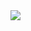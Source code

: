 
<a href="https://inblog.ai/dashboard/programmer" target="_blank">
  <img src="https://img.shields.io/badge/Notion-000000?style=flat-square&logo=inBlog&logoColor=white"/>
</a>
